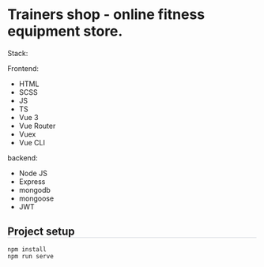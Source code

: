 # Trainers shop - online fitness equipment store.

Stack:

Frontend:
- HTML
- SCSS
- JS
- TS
- Vue 3
- Vue Router
- Vuex
- Vue CLI

backend:
- Node JS
- Express 
- mongodb
- mongoose
- JWT

## Project setup

<div style="border: 1px solid rgba(133, 143, 164, 0.2); margin-top: -1.2rem; margin-bottom: 1rem;">
  <!-- Ваше содержимое README файла -->
</div>

```
npm install
npm run serve
```
